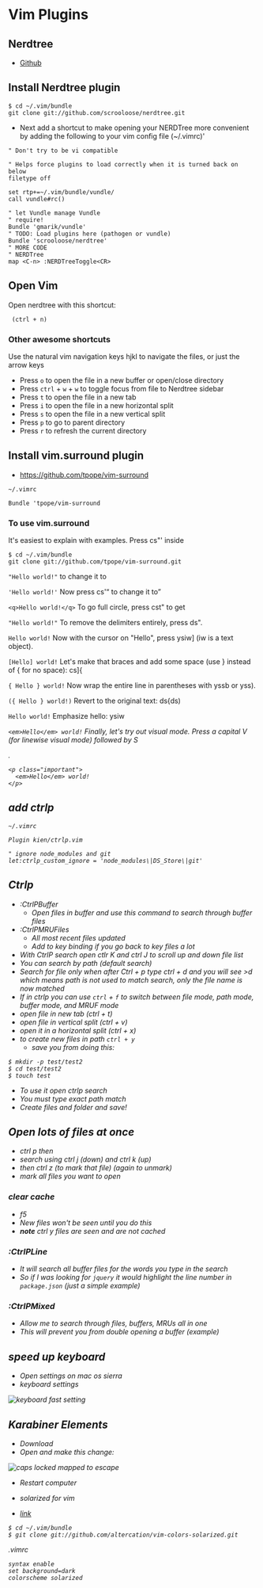 # Vim Plugins
## Nerdtree

* [Github](https://github.com/scrooloose/nerdtree)

## Install Nerdtree plugin
```
$ cd ~/.vim/bundle
git clone git://github.com/scrooloose/nerdtree.git
```

* Next add a shortcut to make opening your NERDTree more convenient by adding the following to your vim config file (~/.vimrc)'

```
" Don't try to be vi compatible

" Helps force plugins to load correctly when it is turned back on below
filetype off

set rtp+=~/.vim/bundle/vundle/
call vundle#rc()

" let Vundle manage Vundle
" require!
Bundle 'gmarik/vundle'
" TODO: Load plugins here (pathogen or vundle)
Bundle 'scrooloose/nerdtree'
" MORE CODE
" NERDTree
map <C-n> :NERDTreeToggle<CR>
```

## Open Vim
Open nerdtree with this shortcut:

` (ctrl + n)`

### Other awesome shortcuts

Use the natural vim navigation keys hjkl to navigate the files, or just the arrow keys

* Press `o` to open the file in a new buffer or open/close directory
* Press `ctrl` + `w` + `w` to toggle focus from file to Nerdtree sidebar
* Press `t` to open the file in a new tab
* Press `i` to open the file in a new horizontal split
* Press `s` to open the file in a new vertical split
* Press `p` to go to parent directory
* Press `r` to refresh the current directory

## Install vim.surround plugin
* https://github.com/tpope/vim-surround

`~/.vimrc`

`Bundle 'tpope/vim-surround`

### To use vim.surround
It's easiest to explain with examples. Press cs"' inside

```
$ cd ~/.vim/bundle
git clone git://github.com/tpope/vim-surround.git
```

`"Hello world!"`
to change it to

`'Hello world!'`
Now press cs'<q> to change it to

`<q>Hello world!</q>`
To go full circle, press cst" to get

`"Hello world!"`
To remove the delimiters entirely, press ds".

`Hello world!`
Now with the cursor on "Hello", press ysiw] (iw is a text object).

`[Hello] world!`
Let's make that braces and add some space (use } instead of { for no space): cs]{

`{ Hello } world!`
Now wrap the entire line in parentheses with yssb or yss).

`({ Hello } world!)`
Revert to the original text: ds{ds)

`Hello world!`
Emphasize hello: ysiw<em>

`<em>Hello</em> world!`
Finally, let's try out visual mode. Press a capital V (for linewise visual mode) followed by S<p class="important">.

```
<p class="important">
  <em>Hello</em> world!
</p>
```

## add ctrlp
`~/.vimrc`

`Plugin kien/ctrlp.vim`

```
" ignore node_modules and git
let:ctrlp_custom_ignore = 'node_modules\|DS_Store\|git'
```

## Ctrlp
* :CtrlPBuffer
  - Open files in buffer and use this command to search through buffer files
* :CtrlPMRUFiles
  - All most recent files updated
  - Add to key binding if you go back to key files a lot
* With CtrlP search open ctlr K and ctrl J to scroll up and down file list
* You can search by path (default search)
* Search for file only when after Ctrl + p type ctrl + d and you will see >d which means path is not used to match search, only the file name is now matched
* If in ctrlp you can use `ctrl` + `f` to switch between file mode, path mode, buffer mode, and MRUF mode
* open file in new tab (ctrl + t)
* open file in vertical split (ctrl + v)
* open it in a horizontal split (ctrl + x)
* to create new files in path `ctrl + y`
    - save you from doing this:

```
$ mkdir -p test/test2
$ cd test/test2
$ touch test
```

* To use it open ctrlp search
* You must type exact path match
* Create files and folder and save!

## Open lots of files at once
* ctrl p then
* search using ctrl j (down) and ctrl k (up)
* then ctrl z (to mark that file) (again to unmark)
* mark all files you want to open

### clear cache
* f5
* New files won't be seen until you do this
* **note** ctrl y files are seen and are not cached

### :CtrlPLine
* It will search all buffer files for the words you type in the search
* So if I was looking for `jquery` it would highlight the line number in `package.json` (just a simple example)

### :CtrlPMixed
* Allow me to search through files, buffers, MRUs all in one
* This will prevent you from double opening a buffer (example)

## speed up keyboard
* Open settings on mac os sierra
* keyboard settings

![keyboard fast setting](https://i.imgur.com/9gk9Yfz.png)

## Karabiner Elements
* Download
* Open and make this change:

![caps locked mapped to escape](https://i.imgur.com/AowUp7G.png)

* Restart computer

* solarized for vim
* [link](https://github.com/altercation/vim-colors-solarized)

```
$ cd ~/.vim/bundle
$ git clone git://github.com/altercation/vim-colors-solarized.git
```

.vimrc

```
syntax enable
set background=dark
colorscheme solarized
```

